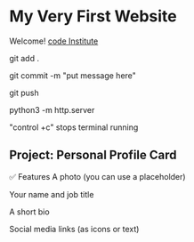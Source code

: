 # My Very First Website

Welcome! [code Institute](https://codeinstitute.net)

git add .

git commit -m "put message here" 

git push 

python3 -m http.server

"control +c" stops terminal running 

## Project: Personal Profile Card
✅ Features
A photo (you can use a placeholder)

Your name and job title

A short bio

Social media links (as icons or text)